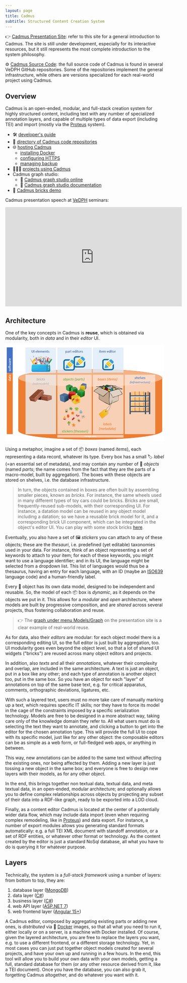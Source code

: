 ```yaml
---
layout: page
title: Cadmus
subtitle: Structured Content Creation System
---
```


👉 [Cadmus Presentation Site](https://cadmus.fusi-soft.com): refer to this site for a general introduction to Cadmus. The site is still under development, especially for its interactive resources, but it still represents the most complete introduction to the system philosophy.

⚙️ [Cadmus Source Code](https://github.com/vedph/): the full source code of Cadmus is found in several VeDPH GitHub repositories. Some of the repositories implement the general infrastructure, while others are versions specialized for each real-world project using Cadmus.

## Overview

Cadmus is an open-ended, modular, and full-stack creation system for highly structured content, including text with any number of specialized annotation layers, and capable of multiple types of data export (including TEI) and import (mostly via the [Proteus](proteus.md) system).

- 🛠️ [developer's guide](cadmus/dev/toc.md)
- 🔰 [directory of Cadmus code repositories](cadmus/dev/repos.md)
- 🌐 [hosting Cadmus](cadmus/hosting.md)
  - [installing Docker](cadmus/docker-setup.md)
  - [configuring HTTPS](cadmus/dev/deploy/https.md)
  - [managing backup](cadmus/dev/deploy/backup.md)
- 🧑‍🤝‍🧑 [projects using Cadmus](cadmus/projects.md)
- Cadmus graph studio:
  - 💼 [Cadmus graph studio online](https://cadmus-graph-studio.fusi-soft.com)
  - 📖 [Cadmus graph studio documentation](cadmus/graph-studio/graph-studio.md)
- 🧱 [Cadmus bricks demo](https://cadmus-bricks.fusi-soft.com)

Cadmus presentation speech at [VeDPH](https://www.unive.it/pag/39287) seminars:

<iframe width="560" height="315" src="https://www.youtube.com/embed/lYykjz26TCg" title="Daniele Fusi, Presenting Cadmus: a general-purpose and modular content editing alternative" frameborder="0" allow="accelerometer; autoplay; clipboard-write; encrypted-media; gyroscope; picture-in-picture" allowfullscreen></iframe>

## Architecture

One of the key concepts in Cadmus is **reuse**, which is obtained via modularity, both in _data_ and in their _editor_ UI.

![Cadmus objects](img/cadmus/objects.png)

Using a metaphor, imagine a set of 📦 _boxes_ (named _items_), each representing a data record, whatever its type. Every box has a small 🏷️ _label_ (=an essential set of metadata), and may contain any number of 🚗 _objects_ (named _parts_; the name comes from the fact that they are the parts of a macro-model, built by aggregation). The boxes with these objects are stored on shelves, i.e. the database infrastructure.

>In turn, the objects contained in boxes are often built by assembling smaller pieces, known as _bricks_. For instance, the same wheels used in many different types of toy cars could be bricks. Bricks are small, frequently-reused sub-models, with their corresponding UI. For instance, a datation model can be reused in any object model including a datation; so we have a reusable brick model for it, and a corresponding brick UI component, which can be integrated in the object's editor UI. You can play with some stock bricks [here](https://cadmus-bricks.fusi-soft.com).

Eventually, you also have a set of 🖼️ _stickers_ you can attach to any of these objects; these are the _thesauri_, i.e. predefined (yet editable) taxonomies used in your data. For instance, think of an object representing a set of keywords to attach to your item; for each of these keywords, you might want to use a language identifier; and in its UI, the language might be selected from a dropdown list. This list of languages would thus be a thesaurus, having an entry for each language, with an ID (maybe an [ISO639](https://www.iso.org/iso-639-language-codes.html) language code) and a human-friendly label.

Every 🚗 object has its own data model, designed to be independent and reusable. So, the model of each 📦 box is _dynamic_, as it depends on the objects we put in it. This allows for a _modular_ and _open_ architecture, where models are built by progressive composition, and are _shared_ across several projects, thus fostering collaboration and reuse.

>👉 The [graph under menu Models/Graph](https://cadmus.fusi-soft.com/#/models/graph) on the presentation site is a clear example of real-world reuse.

As for data, also their _editors_ are modular: for each object model there is a corresponding editing UI, so the full editor is just built by aggregation, too. UI modularity goes even beyond the object level, so that a lot of shared UI widgets ("bricks") are reused across many object editors and projects.

In addition, also _texts_ and all their _annotations_, whatever their complexity and overlap, are included in the same architecture. A text is just an object, put in a box like any other; and each type of annotation is another object too, put in the same box. So you have an object for each "layer" of annotations on top of the same base text, e.g. for critical apparatus, comments, orthographic deviations, ligatures, etc.

With such a layered text, users must no more take care of manually marking up a text, which requires specific IT skills; nor they have to force its model in the cage of the constraints imposed by a specific serialization technology. Models are free to be designed in a more abstract way, taking care only of the knowledge domain they refer to. All what users must do is selecting the text they want to annotate, and clicking a button to get into the editor for the chosen annotation type. This will provide the full UI to cope with its specific model, just like for any other object: the composable editors can be as simple as a web form, or full-fledged web apps, or anything in between.

This way, new annotations can be added to the same text without affecting the existing ones, nor being affected by them. Adding a new layer is just tossing a new object in the same box; and everyone is free to design new layers with their models, as for any other object.

In the end, this brings together non textual data, textual data, and meta textual data, in an open-ended, modular architecture; and optionally allows you to define complex relationships across objects by projecting any subset of their data into a RDF-like graph, ready to be exported into a LOD cloud.

Finally, as a content editor Cadmus is located at the center of a potentially wider data flow, which may include data import (even when requiring complex remodeling, like in [Proteus](proteus.md)) and data export. For instance, a number of export modules allows you generating standard formats automatically: e.g. a full TEI XML document with standoff annotation, or a set of RDF entities, or whatever other format or technology. As the content created by the editor is just a standard NoSql database, all what you have to do is querying it for whatever purpose.

## Layers

Technically, the system is a _full-stack framework_ using a number of layers: from bottom to top, they are:

1. database layer ([MongoDB](https://www.mongodb.com))
2. data layer ([C#](https://dotnet.microsoft.com/en-us/languages/csharp))
3. business layer ([C#](https://dotnet.microsoft.com/en-us/languages/csharp))
4. web API layer ([ASP.NET 7](https://www.asp.net))
5. web frontend layer ([Angular 15+](https://angular.io))

A Cadmus editor, composed by aggregating existing parts or adding new ones, is _distributed_ via 🐋 [Docker](https://www.docker.com/) images, so that all what you need to run it, either locally or on a server, is a machine with Docker installed. Of course, given the layered architecture, you are free to replace the layers you want, e.g. to use a different frontend, or a different storage technology. Yet, in most cases you can just put together object models created for several projects, and have your own up and running in a few hours. In the end, this tool will allow you to build your own data with your own models, getting a full, standard database for them (or any other resource derived from it, like a TEI document). Once you have the database, you can also grab it, forgetting Cadmus altogether, and do whatever you want with it.
